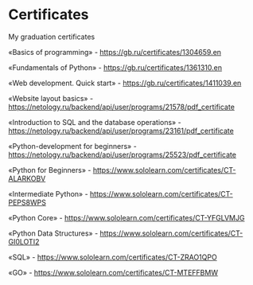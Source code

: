 # Certificates
My graduation certificates

«Basics of programming» - https://gb.ru/certificates/1304659.en

«Fundamentals of Python» - https://gb.ru/certificates/1361310.en

«Web development. Quick start» - https://gb.ru/certificates/1411039.en

«Website layout basics» - https://netology.ru/backend/api/user/programs/21578/pdf_certificate

«Introduction to SQL and the database operations» - https://netology.ru/backend/api/user/programs/23161/pdf_certificate

«Python-development for beginners» - https://netology.ru/backend/api/user/programs/25523/pdf_certificate

«Python for Beginners» - https://www.sololearn.com/certificates/CT-ALARKOBV

«Intermediate Python» - https://www.sololearn.com/certificates/CT-PEPS8WPS

«Python Core» - https://www.sololearn.com/certificates/CT-YFGLVMJG

«Python Data Structures» - https://www.sololearn.com/certificates/CT-GI0LOTI2

«SQL» - https://www.sololearn.com/certificates/CT-ZRAO1QPO

«GO» - https://www.sololearn.com/certificates/CT-MTEFFBMW
